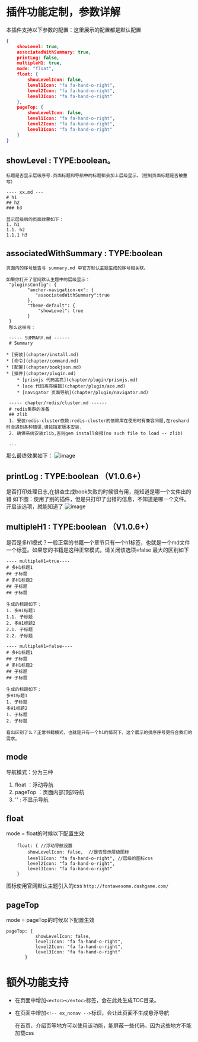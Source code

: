 # 插件功能定制，参数详解
本插件支持以下参数的配置：这里展示的配置都是默认配置
```json
{
    showLevel: true,
    associatedWithSummary: true,
    printLog: false,
    multipleH1: true,
    mode: "float",
    float: {
        showLevelIcon: false,
        level1Icon: "fa fa-hand-o-right",
        level2Icon: "fa fa-hand-o-right",
        level3Icon: "fa fa-hand-o-right"
    },
    pageTop: {
        showLevelIcon: false,
        level1Icon: "fa fa-hand-o-right",
        level2Icon: "fa fa-hand-o-right",
        level3Icon: "fa fa-hand-o-right"
    }
}
```









































<extoc></extoc>

## showLevel : TYPE:boolean。
    标题是否显示层级序号.页面标题和导航中的标题都会加上层级显示。（控制页面标题是否被重写）

```
---- xx.md ---
# h1
## h2
### h3

显示层级后的页面效果如下：
1. h1
1.1. h2
1.1.1 h3
```
## associatedWithSummary : TYPE:boolean
    页面内的序号是否与 summary.md 中官方默认主题生成的序号相关联。
```
如果你打开了官网默认主题中的层级显示：
 "pluginsConfig": {
        "anchor-navigation-ex": {
           "associatedWithSummary":true
        },
        "theme-default": {
            "showLevel": true
        }
 }
 那么这样写：

 ----- SUMMARY.md ------
 # Summary

* [安装](chapter/install.md)
* [命令](chapter/command.md)
* [配置](chapter/bookjson.md)
* [插件](chapter/plugin.md)
    * [prismjs 代码高亮](chapter/plugin/prismjs.md)
    * [ace 代码高亮编辑](chapter/plugin/ace.md)
    * [navigator 页面导航](chapter/plugin/navigator.md)

 ----- chapter/redis/cluster.md ------
 # redis集群的准备
 ## zlib
 1. 安装redis-cluster依赖:redis-cluster的依赖库在使用时有兼容问题,在reshard时会遇到各种错误,请按指定版本安装.
 2. 确保系统安装zlib,否则gem install会报(no such file to load -- zlib)

 ...
```
那么最终效果如下：
  ![image](https://raw.githubusercontent.com/zq99299/gitbook-plugin-anchor-navigation-ex/master/doc/images/层级关联显示.png)

## printLog : TYPE:boolean （V1.0.6+）
是否打印处理日志,在排查生成book失败的时候很有用，能知道是哪一个文件出的错
如下图：使用了别的插件，但是只打印了出错的信息，不知道是哪一个文件。开启该选项，就能知道了
![image](https://raw.githubusercontent.com/zq99299/gitbook-plugin-anchor-navigation-ex/master/doc/images/printlog.png)

## multipleH1 : TYPE:boolean  （V1.0.6+）
是否是多h1模式？一般正常的书籍一个章节只有一个h1标签，也就是一个md文件一个标签。如果您的书籍是这种正常模式，请关闭该选项=false
最大的区别如下
```
---- multipleH1=true----
# 多H1标题1
## 子标题
# 多H1标题2
## 子标题
## 子标题

生成的标题如下：
1. 多H1标题1
1.1. 子标题
2. 多H1标题2
2.1. 子标题
2.2. 子标题

---- multipleH1=false----
# 多H1标题1
## 子标题
# 多H1标题2
## 子标题
## 子标题

生成的标题如下：
多H1标题1
1. 子标题
多H1标题2
1. 子标题
2. 子标题

看出区别了么？正常书籍模式，也就是只有一个h1的情况下，这个展示的排序序号更符合我们的需求。
```

## mode
导航模式：分为三种

1. float ：浮动导航
2. pageTop ：页面内部顶部导航
3. '' : 不显示导航

## float
mode = float的时候以下配置生效
```
    float: { //浮动导航设置
        showLevelIcon: false,  //是否显示层级图标
        level1Icon: "fa fa-hand-o-right", //层级的图标css
        level2Icon: "fa fa-hand-o-right",
        level3Icon: "fa fa-hand-o-right"
    }
```
图标使用官网默认主题引入的css `http://fontawesome.dashgame.com/`

## pageTop
mode = pageTop的时候以下配置生效
```
pageTop: {
           showLevelIcon: false,
           level1Icon: "fa fa-hand-o-right",
           level2Icon: "fa fa-hand-o-right",
           level3Icon: "fa fa-hand-o-right"
       }
```

# 额外功能支持

- 在页面中增加`<extoc></extoc>`标签，会在此处生成TOC目录。
- 在页面中增加`<!-- ex_nonav -->`标识，会让此页面不生成悬浮导航

    在首页、介绍页等地方可以使用该功能，能屏蔽一些代码，因为这些地方不能加载css